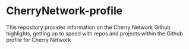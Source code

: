 # CherryNetwork-profile
This repository provides information on the Cherry Network Github highlights, getting up to speed with repos and projects within the Github profile for Cherry Network

